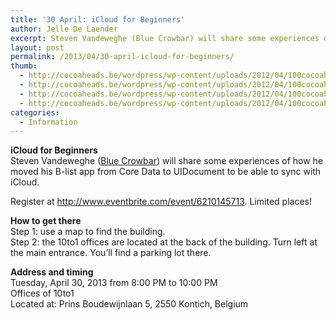 ```yaml
---
title: '30 April: iCloud for Beginners'
author: Jelle De Laender
excerpt: Steven Vandeweghe (Blue Crowbar) will share some experiences of how he moved his B-list app from Core Data to UIDocument to be able to sync with iCloud.
layout: post
permalink: /2013/04/30-april-icloud-for-beginners/
thumb:
  - http://cocoaheads.be/wordpress/wp-content/uploads/2012/04/100cocoaheads-logo-web.png
  - http://cocoaheads.be/wordpress/wp-content/uploads/2012/04/100cocoaheads-logo-web.png
  - http://cocoaheads.be/wordpress/wp-content/uploads/2012/04/100cocoaheads-logo-web.png
  - http://cocoaheads.be/wordpress/wp-content/uploads/2012/04/100cocoaheads-logo-web.png
categories:
  - Information
---
```

**iCloud for Beginners**  
Steven Vandeweghe (<a href="http://bluecrowbar.com" target='_blank'>Blue Crowbar</a>) will share some experiences of how he moved his B-list app from Core Data to UIDocument to be able to sync with iCloud.

Register at <a href="http://www.eventbrite.com/event/6210145713" target="_blank">http://www.eventbrite.com/event/6210145713</a>. Limited places!

**How to get there**  
Step 1: use a map to find the building.  
Step 2: the 10to1 offices are located at the back of the building. Turn left at the main entrance. You&#8217;ll find a parking lot there.

**Address and timing**  
Tuesday, April 30, 2013 from 8:00 PM to 10:00 PM  
Offices of 10to1  
Located at: Prins Boudewijnlaan 5, 2550 Kontich, Belgium